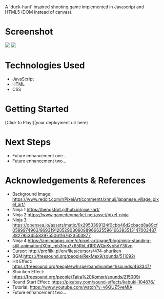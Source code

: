 # <clickshoot>

A 'duck-hunt' inspired shooting game implemented in Javascript and HTML5 (DOM instead of canvas).

# Screenshot

<img src="url to your image on imgur">
<img src="url to your image on imgur">

# Technologies Used

- JavaScript
- HTML
- CSS

# Getting Started

[Click to Play!](your deployment url here)

# Next Steps

- Future enhancement one...
- Future enhancement two...

# Acknowledgements & References

- Background Image: https://www.reddit.com/r/PixelArt/comments/xhnuij/japanese_village_pixel_art/
- Ninja 1:https://bengsfort.github.io/pixel-art/
- Ninja 2:https://www.gamedevmarket.net/asset/pixel-ninja
- Ninja 3: https://opensea.io/assets/matic/0x2953399124f0cbb46d2cbacd8a89cf0599974963/96931912052903090989666255961663935131470034873827953455839755061167623503877
- Ninja 4:https://aminoapps.com/c/pixel-art/page/blog/ninja-standing-still-animation/X0qj_mb3tgu7x65RbLd1R0WQnKvb5dY3Kvn
- Cursor: http://profilki.pl/en/files/cursors/474-shuriken
- BGM:https://freesound.org/people/RexMex9/sounds/511092/
- Hit Effect: https://freesound.org/people/whisperbandnumber1/sounds/463347/
- Shuriken Effect: https://freesound.org/people/Taira%20Komori/sounds/215009/
- Round Start Effect: https://pixabay.com/sound-effects/kabuki-104876/
- Tutorial: https://www.youtube.com/watch?v=v6QUZ5veMlA
- Future enhancement two...
